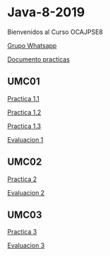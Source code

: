 # Java-8-2019

Bienvenidos al Curso OCAJPSE8

[Grupo Whatsapp]()

[Documento practicas](https://www.dropbox.com/s/vqkr3c4h0ymt45u/Programmer%20I%20Associate%20-%20Activity%20Guide.pdf?dl=0)

## UMC01 ##

[Practica 1.1](https://www.dropbox.com/sh/3jv0duburtgxd8z/AAASmJgq6raHrJIG_RriC29ha?dl=0)

[Practica 1.2](https://www.dropbox.com/sh/mgachorups5zoxf/AAAVbaQis_say1ihOfVXlh7ca?dl=0)

[Practica 1.3](https://www.dropbox.com/s/yn4v2312bb55jnc/EjerciciosUMC01.pdf?dl=0)

[Evaluacion 1](https://es.surveymonkey.com/r/UpGradeOCA81ra01)

## UMC02 ##

[Practica 2](https://www.dropbox.com/s/89zri5jtviznum8/EjerciciosUMC02.pdf?dl=0)

[Evaluacion 2](https://es.surveymonkey.com/r/TA_OCA8JBB02)

## UMC03 ##

[Practica 3](https://www.dropbox.com/s/j8v9kkhdci56bbv/EjerciciosUMC03.pdf?dl=0)

[Evaluacion 3](https://es.surveymonkey.com/r/TA_OCA8JBB03)
